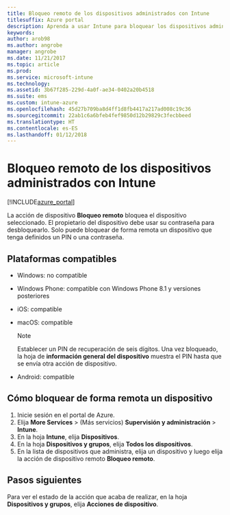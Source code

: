 ```yaml
---
title: Bloqueo remoto de los dispositivos administrados con Intune
titlesuffix: Azure portal
description: Aprenda a usar Intune para bloquear los dispositivos administrados de forma remota.
keywords: 
author: arob98
ms.author: angrobe
manager: angrobe
ms.date: 11/21/2017
ms.topic: article
ms.prod: 
ms.service: microsoft-intune
ms.technology: 
ms.assetid: 3b67f285-229d-4a0f-ae34-0402a20b4518
ms.suite: ems
ms.custom: intune-azure
ms.openlocfilehash: 45d27b709ba8d4ff1d8fb4417a217ad008c19c36
ms.sourcegitcommit: 22ab1c6a6bfeb4fef9850d12b29829c3fecbbeed
ms.translationtype: HT
ms.contentlocale: es-ES
ms.lasthandoff: 01/12/2018
---
```

# <a name="remotely-lock-managed-devices-with-intune"></a>Bloqueo remoto de los dispositivos administrados con Intune


[!INCLUDE[azure_portal](./includes/azure_portal.md)]

La acción de dispositivo **Bloqueo remoto** bloquea el dispositivo seleccionado. El propietario del dispositivo debe usar su contraseña para desbloquearlo. Solo puede bloquear de forma remota un dispositivo que tenga definidos un PIN o una contraseña.

## <a name="supported-platforms"></a>Plataformas compatibles

- Windows: no compatible
- Windows Phone: compatible con Windows Phone 8.1 y versiones posteriores
- iOS: compatible
- macOS: compatible

    > [!Note]  
    > Establecer un PIN de recuperación de seis dígitos. Una vez bloqueado, la hoja de **información general del dispositivo** muestra el PIN hasta que se envía otra acción de dispositivo.
- Android: compatible

## <a name="how-to-remote-lock-a-device"></a>Cómo bloquear de forma remota un dispositivo

1. Inicie sesión en el portal de Azure.
2. Elija **More Services** >  (Más servicios) **Supervisión y administración** > **Intune**.
3. En la hoja **Intune**, elija **Dispositivos**.
4. En la hoja **Dispositivos y grupos**, elija **Todos los dispositivos**.
5. En la lista de dispositivos que administra, elija un dispositivo y luego elija la acción de dispositivo remoto **Bloqueo remoto**.

## <a name="next-steps"></a>Pasos siguientes

Para ver el estado de la acción que acaba de realizar, en la hoja **Dispositivos y grupos**, elija **Acciones de dispositivo**.
